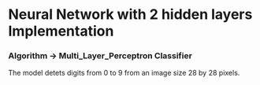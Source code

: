 # Neural Network with 2 hidden layers Implementation
### Algorithm -> Multi_Layer_Perceptron Classifier
The model detets digits from 0 to 9 from an image size 28 by 28 pixels.
